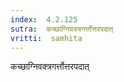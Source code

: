 ```yaml
---
index:  4.2.125
sutra:  कच्छाग्निवक्त्रगर्त्तोत्तरपदात्
vritti:  samhita 
---
```


कच्छाग्निवक्त्रगर्त्तोत्तरपदात्

